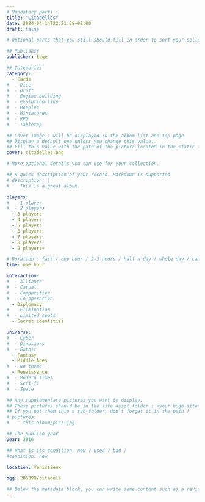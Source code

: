 ```yaml
---
# Mandatory parts :
title: "Citadelles"
date: 2024-04-14T22:21:38+02:00
draft: false

# Optional parts that you still should fill in order to sort your collection

## Publisher
publisher: Edge

## Categories
category:
  - Cards
#  - Dice
#  - Draft
#  - Engine building
#  - Evolution-like
#  - Meeples
#  - Miniatures
#  - RPG
#  - Tabletop

## Cover image : will be displayed in the album list and top page.
## Display a default one unless you change this value.
## Fill this value with the path of the picture located in the static folder
cover: citadelles.png

# More optional details you can use for your collection.

## A quick description of your record. Markdown is supported
# description: |
#    This is a great album.

players:
#  - 1 player
#  - 2 players
  - 3 players
  - 4 players
  - 5 players
  - 6 players
  - 7 players
  - 8 players
  - 9 players+

# Duration : fast / one hour / 2-3 hours / half a day / whole day / campaign
time: one hour

interaction:
#  - Alliance
#  - Casual
#  - Competitive
#  - Co-operative
  - Diplomacy
#  - Elimination
#  - Limited spots
  - Secret identities

universe:
#  - Cyber
#  - Dinosaurs
#  - Gothic
  - Fantasy
  - Middle Ages
#  - No theme
  - Renaissance
#  - Modern Times
#  - Scfi-fi
#  - Space

## Any supplementary pictures you want to display.
## These pictures should be in the site asset folder : <your hugo site>/static
## If you put them into a sub-folder, don't forget it in the path !
# pictures:
#   - this-album/pict.jpg

## The publish year
year: 2016

## What is its condition, new ? used ? bad ?
#condition: new

location: Vénissieux

bgg: 205398/citadels

## Below the metadata block, you can write some content such as a review or anything else you want. It'll be displayed in the album page.
---
```


